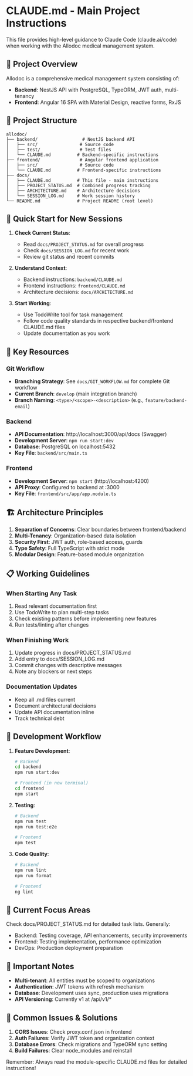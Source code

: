 # CLAUDE.md - Main Project Instructions

This file provides high-level guidance to Claude Code (claude.ai/code) when working with the Allodoc medical management system.

## 🏥 Project Overview

Allodoc is a comprehensive medical management system consisting of:
- **Backend**: NestJS API with PostgreSQL, TypeORM, JWT auth, multi-tenancy
- **Frontend**: Angular 16 SPA with Material Design, reactive forms, RxJS

## 📁 Project Structure

```
allodoc/
├── backend/                 # NestJS backend API
│   ├── src/                # Source code
│   ├── test/               # Test files
│   └── CLAUDE.md          # Backend-specific instructions
├── frontend/               # Angular frontend application
│   ├── src/                # Source code
│   └── CLAUDE.md          # Frontend-specific instructions
├── docs/
│   ├── CLAUDE.md          # This file - main instructions
│   ├── PROJECT_STATUS.md  # Combined progress tracking
│   ├── ARCHITECTURE.md    # Architecture decisions
│   └── SESSION_LOG.md     # Work session history
└── README.md              # Project README (root level)
```

## 🚀 Quick Start for New Sessions

1. **Check Current Status**:
   - Read `docs/PROJECT_STATUS.md` for overall progress
   - Check `docs/SESSION_LOG.md` for recent work
   - Review git status and recent commits

2. **Understand Context**:
   - Backend instructions: `backend/CLAUDE.md`
   - Frontend instructions: `frontend/CLAUDE.md`
   - Architecture decisions: `docs/ARCHITECTURE.md`

3. **Start Working**:
   - Use TodoWrite tool for task management
   - Follow code quality standards in respective backend/frontend CLAUDE.md files
   - Update documentation as you work

## 🔗 Key Resources

### Git Workflow
- **Branching Strategy**: See `docs/GIT_WORKFLOW.md` for complete Git workflow
- **Current Branch**: `develop` (main integration branch)
- **Branch Naming**: `<type>/<scope>-<description>` (e.g., `feature/backend-email`)

### Backend
- **API Documentation**: http://localhost:3000/api/docs (Swagger)
- **Development Server**: `npm run start:dev`
- **Database**: PostgreSQL on localhost:5432
- **Key File**: `backend/src/main.ts`

### Frontend
- **Development Server**: `npm start` (http://localhost:4200)
- **API Proxy**: Configured to backend at :3000
- **Key File**: `frontend/src/app/app.module.ts`

## 🏗️ Architecture Principles

1. **Separation of Concerns**: Clear boundaries between frontend/backend
2. **Multi-Tenancy**: Organization-based data isolation
3. **Security First**: JWT auth, role-based access, guards
4. **Type Safety**: Full TypeScript with strict mode
5. **Modular Design**: Feature-based module organization

## 📋 Working Guidelines

### When Starting Any Task
1. Read relevant documentation first
2. Use TodoWrite to plan multi-step tasks
3. Check existing patterns before implementing new features
4. Run tests/linting after changes

### When Finishing Work
1. Update progress in docs/PROJECT_STATUS.md
2. Add entry to docs/SESSION_LOG.md
3. Commit changes with descriptive messages
4. Note any blockers or next steps

### Documentation Updates
- Keep all .md files current
- Document architectural decisions
- Update API documentation inline
- Track technical debt

## 🔄 Development Workflow

1. **Feature Development**:
   ```bash
   # Backend
   cd backend
   npm run start:dev
   
   # Frontend (in new terminal)
   cd frontend
   npm start
   ```

2. **Testing**:
   ```bash
   # Backend
   npm run test
   npm run test:e2e
   
   # Frontend
   npm test
   ```

3. **Code Quality**:
   ```bash
   # Backend
   npm run lint
   npm run format
   
   # Frontend
   ng lint
   ```

## 🎯 Current Focus Areas

Check docs/PROJECT_STATUS.md for detailed task lists. Generally:
- Backend: Testing coverage, API enhancements, security improvements
- Frontend: Testing implementation, performance optimization
- DevOps: Production deployment preparation

## 📝 Important Notes

- **Multi-tenant**: All entities must be scoped to organizations
- **Authentication**: JWT tokens with refresh mechanism
- **Database**: Development uses sync, production uses migrations
- **API Versioning**: Currently v1 at /api/v1/*

## 🚨 Common Issues & Solutions

1. **CORS Issues**: Check proxy.conf.json in frontend
2. **Auth Failures**: Verify JWT token and organization context
3. **Database Errors**: Check migrations and TypeORM sync setting
4. **Build Failures**: Clear node_modules and reinstall

Remember: Always read the module-specific CLAUDE.md files for detailed instructions!